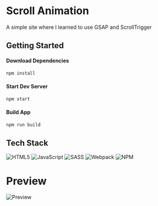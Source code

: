 # Scroll Animation #

A simple site where I learned to use GSAP and ScrollTrigger

## Getting Started

#### Download Dependencies ####

```bash
npm install
```

#### Start Dev Server ####

```bash
npm start
```

#### Build App ####

```bash
npm run build
```


## Tech Stack ##

![HTML5](https://img.shields.io/badge/html5-%23E34F26.svg?style=for-the-badge&logo=html5&logoColor=white) ![JavaScript](https://img.shields.io/badge/javascript-%23323330.svg?style=for-the-badge&logo=javascript&logoColor=%23F7DF1E) ![SASS](https://img.shields.io/badge/SASS-hotpink.svg?style=for-the-badge&logo=SASS&logoColor=white) ![Webpack](https://img.shields.io/badge/webpack-%238DD6F9.svg?style=for-the-badge&logo=webpack&logoColor=black) ![NPM](https://img.shields.io/badge/NPM-%23CB3837.svg?style=for-the-badge&logo=npm&logoColor=white)
 
 # Preview


![Preview](https://user-images.githubusercontent.com/66550003/213733716-5fb9e0ab-873b-4e51-a11d-b5d22be34f2b.gif)
